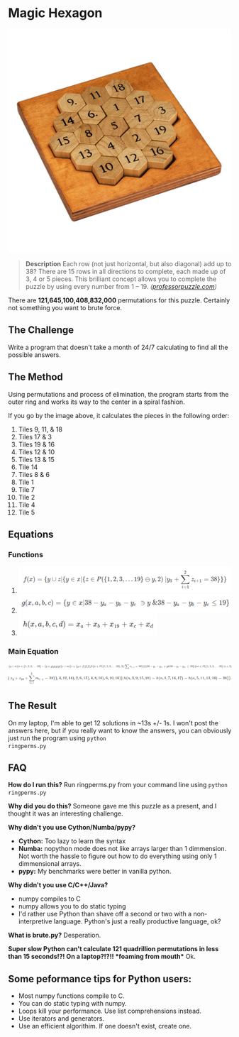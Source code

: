 # Magic Hexagon
![*What the puzzle looks like.*](./images/newaristotle-1-of-2.jpg)

> **Description**
> Each row (not just horizontal, but also diagonal) add up to 38? There are 15 rows in all directions to complete, each made up of 3, 4 or 5 pieces. This brilliant concept allows you to complete the puzzle by using every number from 1 – 19. *([professorpuzzle.com](https://www.professorpuzzle.com/products/aristotles-number-puzzle/))*

There are **121,645,100,408,832,000** permutations for this puzzle. Certainly not something you want to brute force. 

## The Challenge
Write a program that doesn't take a month of 24/7 calculating to find all the possible answers.

## The Method
Using permutations and process of elimination, the program starts from the outer ring and works its way to the center in a spiral fashion.

If you go by the image above, it calculates the pieces in the following order:

1. Tiles 9, 11, & 18
2. Tiles 17 & 3
3. Tiles 19 & 16
4. Tiles 12 & 10
5. Tiles 13 & 15
6. Tile 14
7. Tiles 8 & 6
8. Tile 1
9. Tile 7
10. Tile 2
11. Tile 4
12. Tile 5

## Equations
### Functions
1. ![f(x)](./images/magic-hexagon-fx.png)
2. ![g(x)](./images/magic-hexagon-gx.png)
3. ![h(x)](./images/magic-hexagon-hx.png)

### Main Equation
![main1of2](./images/magic-hexagon-main1.png)
![main2of2](./images/magic-hexagon-main2.png)


## The Result
On my laptop, I'm able to get 12 solutions in  ~13s +/- 1s.
I won't post the answers here, but if you really want to know the answers, you can obviously just run the program using <code>python ringperms.py</code>

## FAQ

**How do I run this?**
Run ringperms.py from your command line using <code>python ringperms.py</code>

**Why did you do this?**
Someone gave me this puzzle as a present, and I thought it was an interesting challenge.

**Why didn't you use Cython/Numba/pypy?**
- **Cython:** Too lazy to learn the syntax
- **Numba:** nopython mode does not like arrays larger than 1 dimmension. Not worth the hassle to figure out how to do everything using only 1 dimmensional arrays.
- **pypy:** My benchmarks were better in vanilla python.

**Why didn't you use C/C++/Java?**
- numpy compiles to C
- numpy allows you to do static typing
- I'd rather use Python than shave off a second or two with a non-interpretive language. Python's just a really productive language, ok?

**What is brute.py?**
Desperation.

**Super slow Python can't calculate 121 quadrillion permutations in less than 15 seconds!?! On a laptop?!?!! \*foaming from mouth\***
Ok.

## Some peformance tips for Python users:
- Most numpy functions compile to C. 
- You can do static typing with numpy.
- Loops kill your performance. Use list comprehensions instead. 
- Use iterators and generators.
- Use an efficient algorithim. If one doesn't exist, create one.
